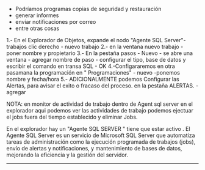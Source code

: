 
- Podríamos programas copias de seguridad y restauración 
- generar informes 
- enviar notificaciones por correo 
- entre otras cosas
 
1.- En el Explorador de Objetos, expande el nodo "Agente SQL Server"- trabajos clic derecho - nuevo trabajo 
2.- en la ventana nuevo trabajo - poner nombre y propietario
3.- En la pestaña pasos - Nuevo - se abre una ventana - agregar nombre de paso - configurar el tipo, base de datos y escribir el comando en transa SQL - OK
4.-Configararemos en otra pasamana la programación en " Programaciones" - nuevo -ponemos nombre y fecha/hora 
5.- ADICIONALMENTE podemos Configurar las Alertas, para avisar el exito o fracaso del proceso. en la pestaña ALERTAS. - agregar 



NOTA: en monitor de actividad de trabajo dentro de Agent sql server en el explorador aqui podemos ver las actividades de trabajo podemos ejectuar el jobs fuera del tiempo establecido y eliminar Jobs.

En el explorador hay un "Agente SQL SERVER " tiene que estar activo . 
El Agente SQL Server es un servicio de Microsoft SQL Server que automatiza tareas de administración como la ejecución programada de trabajos (jobs), envío de alertas y notificaciones, y mantenimiento de bases de datos, mejorando la eficiencia y la gestión del servidor.




---
